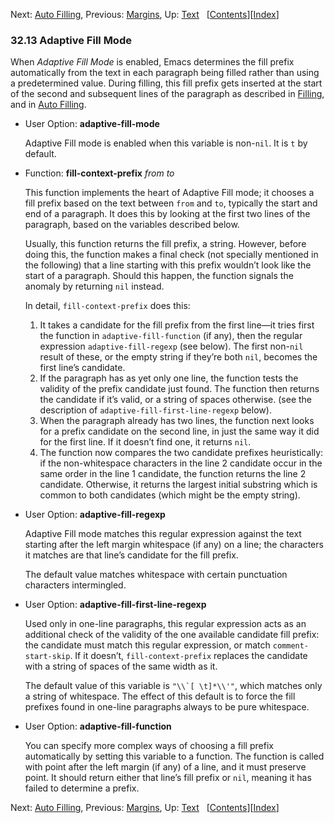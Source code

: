 

Next: [Auto Filling](Auto-Filling.html), Previous: [Margins](Margins.html), Up: [Text](Text.html)   \[[Contents](index.html#SEC_Contents "Table of contents")]\[[Index](Index.html "Index")]

### 32.13 Adaptive Fill Mode

When *Adaptive Fill Mode* is enabled, Emacs determines the fill prefix automatically from the text in each paragraph being filled rather than using a predetermined value. During filling, this fill prefix gets inserted at the start of the second and subsequent lines of the paragraph as described in [Filling](Filling.html), and in [Auto Filling](Auto-Filling.html).

*   User Option: **adaptive-fill-mode**

    Adaptive Fill mode is enabled when this variable is non-`nil`. It is `t` by default.

<!---->

*   Function: **fill-context-prefix** *from to*

    This function implements the heart of Adaptive Fill mode; it chooses a fill prefix based on the text between `from` and `to`, typically the start and end of a paragraph. It does this by looking at the first two lines of the paragraph, based on the variables described below.

    Usually, this function returns the fill prefix, a string. However, before doing this, the function makes a final check (not specially mentioned in the following) that a line starting with this prefix wouldn’t look like the start of a paragraph. Should this happen, the function signals the anomaly by returning `nil` instead.

    In detail, `fill-context-prefix` does this:

    1.  It takes a candidate for the fill prefix from the first line—it tries first the function in `adaptive-fill-function` (if any), then the regular expression `adaptive-fill-regexp` (see below). The first non-`nil` result of these, or the empty string if they’re both `nil`, becomes the first line’s candidate.
    2.  If the paragraph has as yet only one line, the function tests the validity of the prefix candidate just found. The function then returns the candidate if it’s valid, or a string of spaces otherwise. (see the description of `adaptive-fill-first-line-regexp` below).
    3.  When the paragraph already has two lines, the function next looks for a prefix candidate on the second line, in just the same way it did for the first line. If it doesn’t find one, it returns `nil`.
    4.  The function now compares the two candidate prefixes heuristically: if the non-whitespace characters in the line 2 candidate occur in the same order in the line 1 candidate, the function returns the line 2 candidate. Otherwise, it returns the largest initial substring which is common to both candidates (which might be the empty string).

<!---->

*   User Option: **adaptive-fill-regexp**

    Adaptive Fill mode matches this regular expression against the text starting after the left margin whitespace (if any) on a line; the characters it matches are that line’s candidate for the fill prefix.

    The default value matches whitespace with certain punctuation characters intermingled.

<!---->

*   User Option: **adaptive-fill-first-line-regexp**

    Used only in one-line paragraphs, this regular expression acts as an additional check of the validity of the one available candidate fill prefix: the candidate must match this regular expression, or match `comment-start-skip`. If it doesn’t, `fill-context-prefix` replaces the candidate with a string of spaces of the same width as it.

    The default value of this variable is ``"\\`[ \t]*\\'"``, which matches only a string of whitespace. The effect of this default is to force the fill prefixes found in one-line paragraphs always to be pure whitespace.

<!---->

*   User Option: **adaptive-fill-function**

    You can specify more complex ways of choosing a fill prefix automatically by setting this variable to a function. The function is called with point after the left margin (if any) of a line, and it must preserve point. It should return either that line’s fill prefix or `nil`, meaning it has failed to determine a prefix.

Next: [Auto Filling](Auto-Filling.html), Previous: [Margins](Margins.html), Up: [Text](Text.html)   \[[Contents](index.html#SEC_Contents "Table of contents")]\[[Index](Index.html "Index")]
